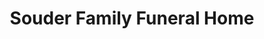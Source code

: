 ---
title: "Souder Family Funeral Home"
url: /kansas-city/souder-family-funeral-home/
shop: funeral directors
---